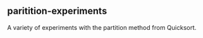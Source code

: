 paritition-experiments
----------------------

A variety of experiments with the partition method from Quicksort.
